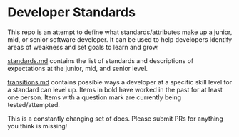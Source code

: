 # Developer Standards

This repo is an attempt to define what standards/attributes make up a junior, mid, or senior software developer. It can be used to help developers identify areas of weakness and set goals to learn and grow.

[standards.md](standards.md) contains the list of standards and descriptions of expectations at the junior, mid, and senior level.

[transitions.md](transitions.md) contains possible ways a developer at a specific skill level for a standard can level up. Items in bold have worked in the past for at least one person. Items with a question mark are currently being tested/attempted.

This is a constantly changing set of docs. Please submit PRs for anything you think is missing!
